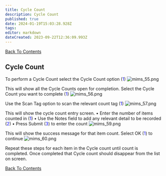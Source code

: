 ```yaml
---
title: Cycle Count
description: Cycle Count
published: true
date: 2024-01-19T15:03:28.928Z
tags: 
editor: markdown
dateCreated: 2023-09-22T12:36:09.993Z
---
```


[Back To Contents](/AppsDrafts/MobileInventoryManagementSolution/)

## Cycle Count
To perform a Cycle Count select the Cycle Count option (<span style="color:blue">1</span>)
![mims_55.png](/mimsassets/mims_55.png)

This will show all the Cycle Counts open for completion. Select the Cycle Count you want to complete (<span style="color:blue">1</span>)
![mims_56.png](/mimsassets/mims_56.png)

Use the Scan Tag option to scan the relevant count tag (<span style="color:blue">1</span>)
![mims_57.png](/mimsassets/mims_57.png)

This will show the cycle count entry screen.
•	Enter the number of items counted in (<span style="color:blue">1</span>)
•	Use the Notes field to add any relevant detail to be recorded (<span style="color:blue">2</span>)
•	Press Submit (<span style="color:blue">3</span>) to enter the count
![mims_59.png](/mimsassets/mims_59.png)

This will show the success message for that item count. Select OK (<span style="color:blue">1</span>) to continue
![mims_60.png](/mimsassets/mims_60.png)

Repeat these steps for each item in the Cycle count until count is completed. Once completed that Cycle count should disappear from the list on screen.

[Back To Contents](/AppsDrafts/MobileInventoryManagementSolution/)